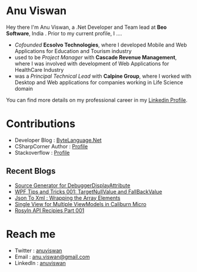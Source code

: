 # Anu Viswan

Hey there I'm Anu Viswan, a .Net Developer and Team lead at **Beo Software**, India .  Prior to my current profile, I ....

* _Cofounded_ **Ecsolvo Technologies**, where I developed Mobile and Web Applications for Education and Tourism industry
* used to be _Project Manager_ with **Cascade Revenue Management**, where I was involved with development of Web Applications for HealthCare Industry
* was a _Principal Technical Lead_ with **Calpine Group**, where I worked with Desktop and Web applications for companies working in Life Science domain

You can find more details on my professional career in my [Linkedin Profile](https://www.linkedin.com/in/anuviswan/). 

# Contributions
* Developer Blog : [ByteLanguage.Net](http://www.bytelanguage.net)
* CSharpCorner Author : [Profile](https://www.c-sharpcorner.com/members/anu.viswan)
* Stackoverflow : [Profile](https://stackoverflow.com/users/7299782/anu-viswan)

## Recent Blogs
<!-- BLOGPOSTS:START -->
- [Source Generator for DebuggerDisplayAttribute](https://bytelanguage.net/2021/10/03/source-generator-for-debuggerdisplayattribute/)
- [WPF Tips and Tricks 001: TargetNullValue and FallBackValue](https://bytelanguage.net/2021/09/25/wpf-tips-and-tricks-001-targetnullvalue-and-fallbackvalue/)
- [Json To Xml : Wrapping the Array Elements](https://bytelanguage.net/2021/09/18/json-to-xml-wrapping-the-array-elements/)
- [Single View for Multiple ViewModels in Caliburn Micro](https://bytelanguage.net/2021/09/11/single-view-for-multiple-viewmodels-in-caliburn-micro/)
- [Rosyln API Recipies Part 001](https://bytelanguage.net/2021/09/05/rosyln-api-recipies-part-001/)
<!-- BLOGPOSTS:END -->

# Reach me
* Twitter : [anuviswan](https://twitter.com/anuviswan)
* Email : anu.viswan@gmail.com
* LinkedIn : [anuviswan](https://www.linkedin.com/in/anuviswan/)


